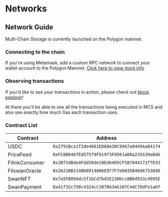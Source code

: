 # Networks

## Network Guide <a href="#__docusaurus" id="__docusaurus"></a>

Multi-Chain Storage is currently launched on the Polygon mainnet.

### Connecting to the chain <a href="#connecting-to-the-chain" id="connecting-to-the-chain"></a>

If you're using Metamask, add a custom RPC network to connect your wallet account to the Polygon Mainnet. [Click here to view more info](setup-metamask.md)

### Observing transactions <a href="#observing-transactions" id="observing-transactions"></a>

If you'd like to see your transactions in action, please check out [block explorer](https://polygonscan.com/)!

At there you'll be able to see all the transactions being executed in MCS and also see exactly how much Gas each transaction uses.

### Contract List

<table><thead><tr><th width="281">Contract</th><th>Address</th></tr></thead><tbody><tr><td>USDC</td><td><code>0x2791Bca1f2de4661ED88A30C99A7a9449Aa84174</code></td></tr><tr><td>PriceFeed</td><td><code>0xFC8B846fEd57579F91973F0561a08a235A39a8dA</code></td></tr><tr><td>FilinkConsumer</td><td><code>0x2Bf5dBde4Fdd30de18b36405CF587044172ffD33</code></td></tr><tr><td>FilswanOracle</td><td><code>0x2621BB3140D8914806E977F7e6035B468675304D</code></td></tr><tr><td>SwanNFT</td><td><code>0x7a5FB09Adc5f1bCd7bd1E230Dcc8B6d933c4995E</code></td></tr><tr><td>SwanPayment</td><td><code>0xA1f32c758c4324cC3070A3AA107C4dC7DdFe1a6f</code></td></tr></tbody></table>

